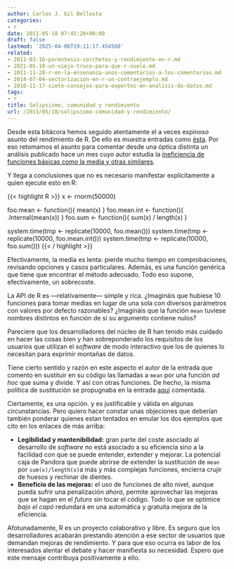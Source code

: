```yaml
---
author: Carlos J. Gil Bellosta
categories:
- r
date: 2011-05-18 07:45:20+00:00
draft: false
lastmod: '2025-04-06T19:11:17.454568'
related:
- 2011-03-16-parentesis-corchetes-y-rendimiento-en-r.md
- 2021-05-18-un-viejo-truco-para-que-r-vuele.md
- 2011-11-28-r-en-la-ensenanza-unos-comentarios-a-los-comentarios.md
- 2014-07-04-vectorizacion-en-r-un-contraejemplo.md
- 2010-11-17-siete-consejos-para-expertos-en-analisis-de-datos.md
tags:
- r
title: Solipsismo, comunidad y rendimiento
url: /2011/05/18/solipsismo-comunidad-y-rendimiento/
---
```


Desde esta bitácora hemos seguido atentamente el a veces espinoso asunto del rendimiento de R. De ello es muestra entradas como [ésta](https://datanalytics.com/2011/03/16/parentesis-llaves-y-rendimiento-en-r/). Por eso retomamos el asunto para comentar desde una óptica distinta un análisis publicado hace un mes cuyo autor estudia la [ineficiencia de funciones básicas como la media y otras similares](http://lookingatdata.blogspot.com/2011/04/speeding-up-r-computations.html).

Y llega a conclusiones que no es necesario manifestar explícitamente a quien ejecute esto en R:







{{< highlight R >}}
x <- rnorm(50000)

foo.mean <- function(){ mean(x) }
foo.mean.int <- function(){ .Internal(mean(x)) }
foo.sum  <- function(){ sum(x) / length(x) }

system.time(tmp <- replicate(10000, foo.mean()))
system.time(tmp <- replicate(10000, foo.mean.int()))
system.time(tmp <- replicate(10000, foo.sum()))
{{< / highlight >}}







Efectivamente, la media es lenta: pierde mucho tiempo en comprobaciones, revisando opciones y casos particulares. Además, es una función genérica que tiene que encontrar el método adecuado. Todo eso supone, efectivamente, un sobrecoste.

La API de R es —relativamente— simple y rica. ¿Imagináis que hubiese 10 funciones para tomar medias en lugar de una sola con diversos parámetros con valores por defecto razonables? ¿Imagináis que la función `mean` tuviese nombres distintos en función de si su argumento contiene nulos?

Pareciere que los desarrolladores del núcleo de R han tenido más cuidado en hacer las cosas bien y han sobreponderado los requisitos de los usuarios que utilizan el _software_ de modo interactivo que los de quienes lo necesitan para exprimir montañas de datos.

Tiene cierto sentido y razón en este aspecto el autor de la entrada que comento en sustituir en su código las llamadas a `mean` por una función _ad hoc_ que suma y divide. Y así con otras funciones. De hecho, la misma política de sustitución se propugnaba en la entrada [aquí](https://datanalytics.com/2011/05/13/consejos-para-utilizar-r-en-produccion) comentada.

Ciertamente, es una opción. y es justificable y válida en algunas circunstancias. Pero quiero hacer constar unas objeciones que deberían también ponderar quienes estan tentados en emular los dos ejemplos que cito en los enlaces de más arriba:



* **Legibilidad y mantenibilidad:** gran parte del coste asociado al desarrollo de _software_ no está asociado a su eficiencia sino a la facilidad con que se puede entender, extender y mejorar. La potencial caja de Pandora que puede abrirse de extender la sustitución de  `mean` por `sum(x)/length(x)`a más y más complejas funciones, encierra crujir de huesos y rechinar de dientes.
* **Beneficio de las mejoras:** el uso de funciones de alto nivel, aunque pueda sufrir una penalización _ahora_, permite aprovechar las mejoras que se hagan en el _futuro_ sin tocar el código. Todo lo que se optimice _bajo el capó_ redundará en una automática y gratuita mejora de la eficiencia.

Afotunadamente, R es un proyecto colaborativo y libre. Es seguro que los desarrolladores acabarán prestando atención a ese sector de usuarios que demandan mejoras de rendimiento. Y para que eso ocurra es labor de los interesados alentar el debate y hacer manifiesta su necesidad. Espero que este mensaje contribuya positivamente a ello.